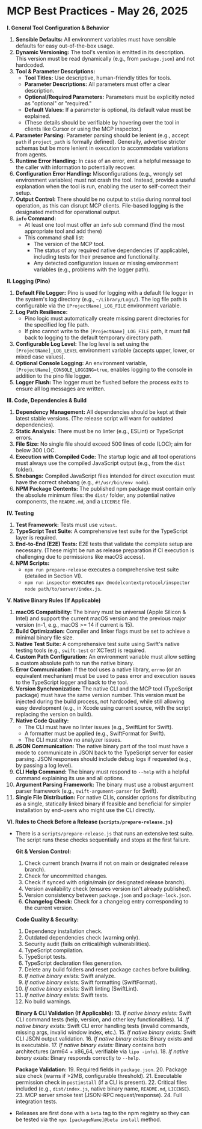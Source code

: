 # MCP Best Practices - May 26, 2025

**I. General Tool Configuration & Behavior**

1.  **Sensible Defaults:** All environment variables must have sensible defaults for easy out-of-the-box usage.
2.  **Dynamic Versioning:** The tool's version is emitted in its description. This version must be read dynamically (e.g., from `package.json`) and not hardcoded.
3.  **Tool & Parameter Descriptions:**
    *   **Tool Titles:** Use descriptive, human-friendly titles for tools.
    *   **Parameter Descriptions:** All parameters must offer a clear description.
    *   **Optional/Required Parameters:** Parameters must be explicitly noted as "optional" or "required."
    *   **Default Values:** If a parameter is optional, its default value must be explained.
    *   (These details should be verifiable by hovering over the tool in clients like Cursor or using the MCP inspector.)
4.  **Parameter Parsing:** Parameter parsing should be lenient (e.g., accept `path` if `project_path` is formally defined). Generally, advertise stricter schemas but be more lenient in execution to accommodate variations from agents.
5.  **Runtime Error Handling:** In case of an error, emit a helpful message to the caller with information to potentially recover.
6.  **Configuration Error Handling:** Misconfigurations (e.g., wrongly set environment variables) must not crash the tool. Instead, provide a useful explanation when the tool is run, enabling the user to self-correct their setup.
7.  **Output Control:** There should be no output to `stdio` during normal tool operation, as this can disrupt MCP clients. File-based logging is the designated method for operational output.
8.  **`info` Command:**
    *   At least one tool must offer an `info` sub command (find the most appropriate tool and add there)
    *   This command shall list:
        *   The version of the MCP tool.
        *   The status of any required native dependencies (if applicable), including tests for their presence and functionality.
        *   Any detected configuration issues or missing environment variables (e.g., problems with the logger path).

**II. Logging (Pino)**

1.  **Default File Logger:** Pino is used for logging with a default file logger in the system's log directory (e.g., `~/Library/Logs/`). The log file path is configurable via the `[ProjectName]_LOG_FILE` environment variable.
2.  **Log Path Resilience:**
    *   Pino logic must automatically create missing parent directories for the specified log file path.
    *   If pino cannot write to the `[ProjectName]_LOG_FILE` path, it must fall back to logging to the default temporary directory path.
3.  **Configurable Log Level:** The log level is set using the `[ProjectName]_LOG_LEVEL` environment variable (accepts upper, lower, or mixed case values).
4.  **Optional Console Logging:** An environment variable, `[ProjectName]_CONSOLE_LOGGING=true`, enables logging to the console in addition to the pino file logger.
5.  **Logger Flush:** The logger must be flushed before the process exits to ensure all log messages are written.

**III. Code, Dependencies & Build**

1.  **Dependency Management:** All dependencies should be kept at their latest stable versions. (The release script will warn for outdated dependencies).
2.  **Static Analysis:** There must be no linter (e.g., ESLint) or TypeScript errors.
3.  **File Size:** No single file should exceed 500 lines of code (LOC); aim for below 300 LOC.
4.  **Execution with Compiled Code:** The startup logic and all tool operations must always use the compiled JavaScript output (e.g., from the `dist` folder).
5.  **Shebangs:** Compiled JavaScript files intended for direct execution must have the correct shebang (e.g., `#!/usr/bin/env node`).
6.  **NPM Package Contents:** The published npm package must contain only the absolute minimum files: the `dist/` folder, any potential native components, the `README.md`, and a `LICENSE` file.

**IV. Testing**

1.  **Test Framework:** Tests must use `vitest`.
2.  **TypeScript Test Suite:** A comprehensive test suite for the TypeScript layer is required.
3.  **End-to-End (E2E) Tests:** E2E tests that validate the complete setup are necessary. (These might be run as release preparation if CI execution is challenging due to permissions like macOS access).
4.  **NPM Scripts:**
    *   `npm run prepare-release` executes a comprehensive test suite (detailed in Section VI).
    *   `npm run inspector` executes `npx @modelcontextprotocol/inspector node path/to/server/index.js`.

**V. Native Binary Rules (If Applicable)**

1.  **macOS Compatibility:** The binary must be universal (Apple Silicon & Intel) and support the current macOS version and the previous major version (n-1, e.g., macOS >= 14 if current is 15).
2.  **Build Optimization:** Compiler and linker flags must be set to achieve a minimal binary file size.
3.  **Native Test Suite:** A comprehensive test suite using Swift's native testing tools (e.g., `swift-test` or XCTest) is required.
4.  **Custom Path Configuration:** An environment variable must allow setting a custom absolute path to run the native binary.
5.  **Error Communication:** If the tool uses a native library, `errno` (or an equivalent mechanism) must be used to pass error and execution issues to the TypeScript logger and back to the tool.
6.  **Version Synchronization:** The native CLI and the MCP tool (TypeScript package) must have the same version number. This version must be injected during the build process, not hardcoded, while still allowing easy development (e.g., in Xcode using current source, with the script replacing the version on build).
7.  **Native Code Quality:**
    *   The CLI must have no linter issues (e.g., SwiftLint for Swift).
    *   A formatter must be applied (e.g., SwiftFormat for Swift).
    *   The CLI must show no analyzer issues.
8.  **JSON Communication:** The native binary part of the tool must have a mode to communicate in JSON back to the TypeScript server for easier parsing. JSON responses should include debug logs if requested (e.g., by passing a log level).
9.  **CLI Help Command:** The binary must respond to `--help` with a helpful command explaining its use and all options.
10. **Argument Parsing Framework:** The binary must use a robust argument parser framework (e.g., `swift-argument-parser` for Swift).
11. **Single File Distribution:** For native CLIs, consider options for distributing as a single, statically linked binary if feasible and beneficial for simpler installation by end-users who might use the CLI directly.

**VI. Rules to Check Before a Release (`scripts/prepare-release.js`)**

*   There is a `scripts/prepare-release.js` that runs an extensive test suite. The script runs these checks sequentially and stops at the first failure.

    **Git & Version Control:**
    1.  Check current branch (warns if not on main or designated release branch).
    2.  Check for uncommitted changes.
    3.  Check if synced with origin/main (or designated release branch).
    4.  Version availability check (ensures version isn't already published).
    5.  Version consistency between `package.json` and `package-lock.json`.
    6.  **Changelog Check:** Check for a changelog entry corresponding to the current version.

    **Code Quality & Security:**
    1.  Dependency installation check.
    2.  Outdated dependencies check (warning only).
    3.  Security audit (fails on critical/high vulnerabilities).
    4.  TypeScript compilation.
    5.  TypeScript tests.
    6.  TypeScript declaration files generation.
    7.  Delete any build folders and reset package caches before building.
    8.  *If native binary exists:* Swift analyze.
    9.  *If native binary exists:* Swift formatting (SwiftFormat).
    10. *If native binary exists:* Swift linting (SwiftLint).
    11. *If native binary exists:* Swift tests.
    12. No build warnings.

    **Binary & CLI Validation (If Applicable):**
    13. *If native binary exists:* Swift CLI command tests (help, version, and other key functionalities).
    14. *If native binary exists:* Swift CLI error handling tests (invalid commands, missing args, invalid window index, etc.).
    15. *If native binary exists:* Swift CLI JSON output validation.
    16. *If native binary exists:* Binary exists and is executable.
    17. *If native binary exists:* Binary contains both architectures (arm64 + x86_64, verifiable via `lipo -info`).
    18. *If native binary exists:* Binary responds correctly to `--help`.

    **Package Validation:**
    19. Required fields in `package.json`.
    20. Package size check (warns if >2MB, configurable threshold).
    21. Executable permission check in `postinstall` (if a CLI is present).
    22. Critical files included (e.g., `dist/index.js`, native binary name, `README.md`, `LICENSE`).
    23. MCP server smoke test (JSON-RPC request/response).
    24. Full integration tests.

*   Releases are first done with a `beta` tag to the npm registry so they can be tested via the `npx [packageName]@beta install` method.